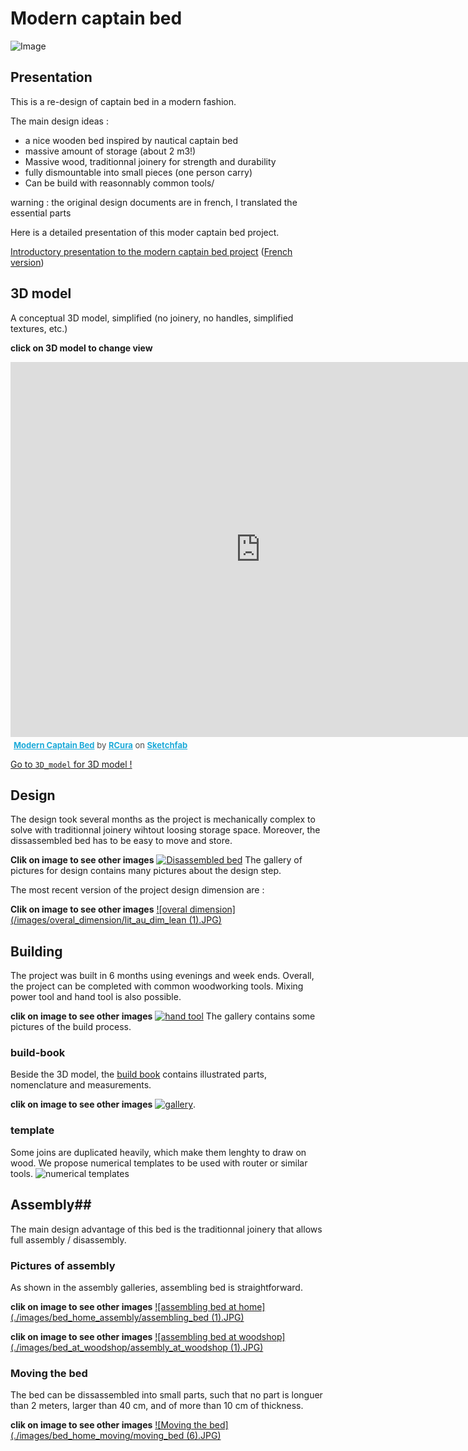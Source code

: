 # Modern captain bed #

![Image](./images/bed_assembly.gif)

## Presentation ##

This is a re-design of captain bed in a modern fashion.

The main design ideas :
 - a nice wooden bed inspired by nautical captain bed
 - massive amount of storage (about 2 m3!)
 - Massive wood, traditionnal joinery for strength and durability
 - fully dismountable into small pieces (one person carry)
 - Can be build with reasonnably common tools/
 
 
warning : the original design documents are in french, I translated the essential parts

Here is a detailed presentation of this moder captain bed project.

[Introductory presentation to the modern captain bed project](./presentation/modern_captain_bed_overall_presentation.pdf) ([French version](./presentation/modern_captain_bed_overall_presentation_LQ_fr.pdf))


## 3D model
A conceptual 3D model, simplified (no joinery, no handles, simplified textures, etc.)

**click on 3D model to change view**
<div class="sketchfab-embed-wrapper"><iframe width="800" height="600" src="https://sketchfab.com/models/c7bc11224e4042eab323be94998c2b65/embed" frameborder="0" allowvr allowfullscreen mozallowfullscreen="true" webkitallowfullscreen="true" onmousewheel=""></iframe>

<p style="font-size: 13px; font-weight: normal; margin: 5px; color: #4A4A4A;">
    <a href="https://sketchfab.com/models/c7bc11224e4042eab323be94998c2b65?utm_medium=embed&utm_source=website&utm_campain=share-popup" target="_blank" style="font-weight: bold; color: #1CAAD9;">Modern Captain Bed</a>
    by <a href="https://sketchfab.com/RCura?utm_medium=embed&utm_source=website&utm_campain=share-popup" target="_blank" style="font-weight: bold; color: #1CAAD9;">RCura</a>
    on <a href="https://sketchfab.com?utm_medium=embed&utm_source=website&utm_campain=share-popup" target="_blank" style="font-weight: bold; color: #1CAAD9;">Sketchfab</a>
</p>
</div>
 
[Go to `3D_model` for 3D model !](./3D_model/modern_captain_bed.dae)

## Design
The design took several months as the project is mechanically complex to solve with traditionnal joinery wihtout loosing storage space.
Moreover, the dissassembled bed has to be easy to move and store.

**Clik on image to see other images**
[![Disassembled bed](/images/design/general_2.png)](./images/design/Gallery.html)
The gallery of pictures for design contains many pictures about the design step.

The most recent version of the project design dimension are :

**Clik on image to see other images**
[![overal dimension](/images/overal_dimension/lit_au_dim_lean (1).JPG)](./images/overal_dimension/Gallery.html)

## Building
The project was built in 6 months using evenings and week ends.
Overall, the project can be completed with common woodworking tools.
Mixing power tool and hand tool is also possible.

**clik on image to see other images**
[![hand tool](/images/mix_hand_and_machine.jpg)](./images/building/Gallery.html) 
The gallery contains some pictures of the build process.

### build-book
Beside the 3D model, the [build book](./building/build_book/modern_captain_bed_build_book.pdf) contains illustrated parts, nomenclature and measurements.

**clik on image to see other images**
[![gallery](./images/build_book_nomenclature/A_1.png)](./images/build_book_nomenclature/Gallery.html).

### template
Some joins are duplicated heavily, which make them lenghty to draw on wood.
We propose numerical templates to be used with router or  similar tools.
![numerical templates](./images/template/example_template.png)


## Assembly##
The main design advantage of this bed is the traditionnal joinery that allows full assembly / disassembly.
### Pictures of assembly
As shown in the assembly galleries, assembling bed is straightforward.

**clik on image to see other images**
[![assembling bed at home](./images/bed_home_assembly/assembling_bed (1).JPG)](./images/bed_home_assembly/Gallery.html)

**clik on image to see other images**
[![assembling bed at woodshop](./images/bed_at_woodshop/assembly_at_woodshop (1).JPG)](./images/bed_at_woodshop/Gallery.html)

### Moving the bed
The bed can be dissassembled into small parts, such that no part is longuer than 2 meters, larger than 40 cm, and of more than 10 cm of thickness.

**clik on image to see other images**
[![Moving the bed](./images/bed_home_moving/moving_bed (6).JPG)](./images/bed_home_moving/Gallery.html)

